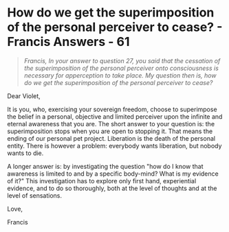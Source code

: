 # How do we get the superimposition of the personal perceiver to cease? - Francis Answers - 61

>_Francis, In your answer to question 27, you said that the cessation of the superimposition of the personal perceiver onto consciousness is necessary for apperception to take place. My question then is, how do we get the superimposition of the personal perceiver to cease?_

Dear Violet,

It is you, who, exercising your sovereign freedom, choose to superimpose the belief in a personal, objective and limited perceiver upon the infinite and eternal awareness that you are. The short answer to your question is: the superimposition stops when you are open to stopping it. That means the ending of our personal pet project. Liberation is the death of the personal entity. There is however a problem: everybody wants liberation, but nobody wants to die.

A longer answer is: by investigating the question "how do I know that awareness is limited to and by a specific body-mind? What is my evidence of it?" This investigation has to explore only first hand, experiential evidence, and to do so thoroughly, both at the level of thoughts and at the level of sensations.

Love,

Francis


